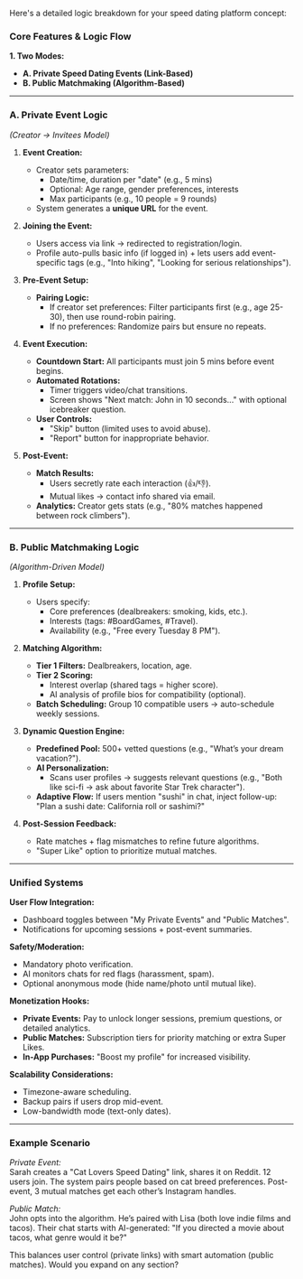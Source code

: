 Here's a detailed logic breakdown for your speed dating platform concept:

### Core Features & Logic Flow

**1. Two Modes:**
- **A. Private Speed Dating Events (Link-Based)**
- **B. Public Matchmaking (Algorithm-Based)**

---

### **A. Private Event Logic**
*(Creator → Invitees Model)*

1. **Event Creation:**
   - Creator sets parameters:  
     - Date/time, duration per "date" (e.g., 5 mins)
     - Optional: Age range, gender preferences, interests
     - Max participants (e.g., 10 people = 9 rounds)
   - System generates a **unique URL** for the event.

2. **Joining the Event:**
   - Users access via link → redirected to registration/login.
   - Profile auto-pulls basic info (if logged in) + lets users add event-specific tags (e.g., "Into hiking", "Looking for serious relationships").

3. **Pre-Event Setup:**
   - **Pairing Logic:**  
     - If creator set preferences: Filter participants first (e.g., age 25-30), then use round-robin pairing.  
     - If no preferences: Randomize pairs but ensure no repeats.

4. **Event Execution:**
   - **Countdown Start:** All participants must join 5 mins before event begins.
   - **Automated Rotations:**  
     - Timer triggers video/chat transitions.  
     - Screen shows "Next match: John in 10 seconds..." with optional icebreaker question.
   - **User Controls:**  
     - "Skip" button (limited uses to avoid abuse).  
     - "Report" button for inappropriate behavior.

5. **Post-Event:**
   - **Match Results:**  
     - Users secretly rate each interaction (👍/👎).  
     - Mutual likes → contact info shared via email.  
   - **Analytics:** Creator gets stats (e.g., "80% matches happened between rock climbers").

---

### **B. Public Matchmaking Logic**
*(Algorithm-Driven Model)*

1. **Profile Setup:**
   - Users specify:  
     - Core preferences (dealbreakers: smoking, kids, etc.).  
     - Interests (tags: #BoardGames, #Travel).  
     - Availability (e.g., "Free every Tuesday 8 PM").  

2. **Matching Algorithm:**
   - **Tier 1 Filters:** Dealbreakers, location, age.  
   - **Tier 2 Scoring:**  
     - Interest overlap (shared tags = higher score).  
     - AI analysis of profile bios for compatibility (optional).  
   - **Batch Scheduling:** Group 10 compatible users → auto-schedule weekly sessions.

3. **Dynamic Question Engine:**
   - **Predefined Pool:** 500+ vetted questions (e.g., "What’s your dream vacation?").  
   - **AI Personalization:**  
     - Scans user profiles → suggests relevant questions (e.g., "Both like sci-fi → ask about favorite Star Trek character").  
   - **Adaptive Flow:** If users mention "sushi" in chat, inject follow-up: "Plan a sushi date: California roll or sashimi?"

4. **Post-Session Feedback:**
   - Rate matches + flag mismatches to refine future algorithms.  
   - "Super Like" option to prioritize mutual matches.  

---

### **Unified Systems**

**User Flow Integration:**
- Dashboard toggles between "My Private Events" and "Public Matches".
- Notifications for upcoming sessions + post-event summaries.

**Safety/Moderation:**
- Mandatory photo verification.  
- AI monitors chats for red flags (harassment, spam).  
- Optional anonymous mode (hide name/photo until mutual like).

**Monetization Hooks:**
- **Private Events:** Pay to unlock longer sessions, premium questions, or detailed analytics.  
- **Public Matches:** Subscription tiers for priority matching or extra Super Likes.  
- **In-App Purchases:** "Boost my profile" for increased visibility.

**Scalability Considerations:**
- Timezone-aware scheduling.  
- Backup pairs if users drop mid-event.  
- Low-bandwidth mode (text-only dates).  

---

### Example Scenario
*Private Event:*  
Sarah creates a "Cat Lovers Speed Dating" link, shares it on Reddit. 12 users join. The system pairs people based on cat breed preferences. Post-event, 3 mutual matches get each other’s Instagram handles.  

*Public Match:*  
John opts into the algorithm. He’s paired with Lisa (both love indie films and tacos). Their chat starts with AI-generated: "If you directed a movie about tacos, what genre would it be?"

This balances user control (private links) with smart automation (public matches). Would you expand on any section?